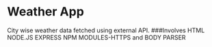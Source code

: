# Weather App
City wise weather data fetched using external API.
###Involves
HTML
NODE.JS
EXPRESS
NPM MODULES-HTTPS and BODY PARSER


